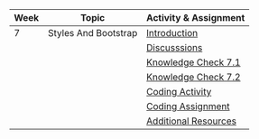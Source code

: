 | Week | Topic                | Activity & Assignment          |
|------|----------------------|--------------------------------|
| 7    | Styles And Bootstrap | [Introduction](./Introduction%20And%20Instructions.pdf)                   |
|      |                      | [Discusssions]()                   |
|      |                      | [Knowledge Check 7.1]()            |
|      |                      | [Knowledge Check 7.2]()            |
|      |                      | [Coding Activity]() |
|      |                      | [Coding Assignment]() |
|      |                      | [Additional Resources](./Additional%20Resources.pdf)           |

